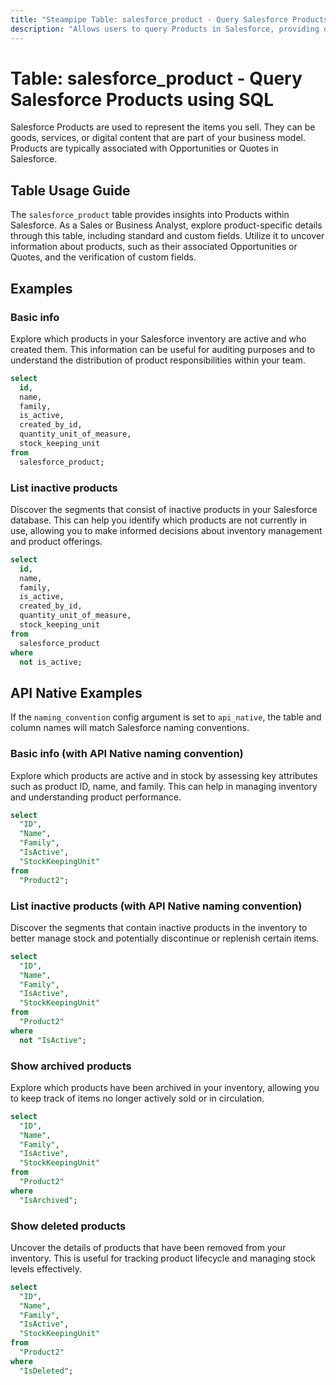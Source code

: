 ```yaml
---
title: "Steampipe Table: salesforce_product - Query Salesforce Products using SQL"
description: "Allows users to query Products in Salesforce, providing detailed information about each product, including its standard and custom fields."
---
```


# Table: salesforce_product - Query Salesforce Products using SQL

Salesforce Products are used to represent the items you sell. They can be goods, services, or digital content that are part of your business model. Products are typically associated with Opportunities or Quotes in Salesforce.

## Table Usage Guide

The `salesforce_product` table provides insights into Products within Salesforce. As a Sales or Business Analyst, explore product-specific details through this table, including standard and custom fields. Utilize it to uncover information about products, such as their associated Opportunities or Quotes, and the verification of custom fields.

## Examples

### Basic info
Explore which products in your Salesforce inventory are active and who created them. This information can be useful for auditing purposes and to understand the distribution of product responsibilities within your team.

```sql
select
  id,
  name,
  family,
  is_active,
  created_by_id,
  quantity_unit_of_measure,
  stock_keeping_unit
from
  salesforce_product;
```

### List inactive products
Discover the segments that consist of inactive products in your Salesforce database. This can help you identify which products are not currently in use, allowing you to make informed decisions about inventory management and product offerings.

```sql
select
  id,
  name,
  family,
  is_active,
  created_by_id,
  quantity_unit_of_measure,
  stock_keeping_unit
from
  salesforce_product
where
  not is_active;
```

## API Native Examples

If the `naming_convention` config argument is set to `api_native`, the table and column names will match Salesforce naming conventions.

### Basic info (with API Native naming convention)
Explore which products are active and in stock by assessing key attributes such as product ID, name, and family. This can help in managing inventory and understanding product performance.

```sql
select
  "ID",
  "Name",
  "Family",
  "IsActive",
  "StockKeepingUnit"
from
  "Product2";
```

### List inactive products (with API Native naming convention)
Discover the segments that contain inactive products in the inventory to better manage stock and potentially discontinue or replenish certain items.

```sql
select
  "ID",
  "Name",
  "Family",
  "IsActive",
  "StockKeepingUnit"
from
  "Product2"
where
  not "IsActive";
```

### Show archived products
Explore which products have been archived in your inventory, allowing you to keep track of items no longer actively sold or in circulation.

```sql
select
  "ID",
  "Name",
  "Family",
  "IsActive",
  "StockKeepingUnit"
from
  "Product2"
where
  "IsArchived";
```

### Show deleted products
Uncover the details of products that have been removed from your inventory. This is useful for tracking product lifecycle and managing stock levels effectively.

```sql
select
  "ID",
  "Name",
  "Family",
  "IsActive",
  "StockKeepingUnit"
from
  "Product2"
where
  "IsDeleted";
```